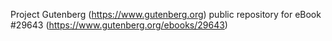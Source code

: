 Project Gutenberg (https://www.gutenberg.org) public repository for eBook #29643 (https://www.gutenberg.org/ebooks/29643)
